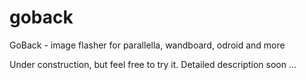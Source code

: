 # goback
GoBack - image flasher for parallella, wandboard, odroid and more

Under construction, but feel free to try it. Detailed description soon ...
